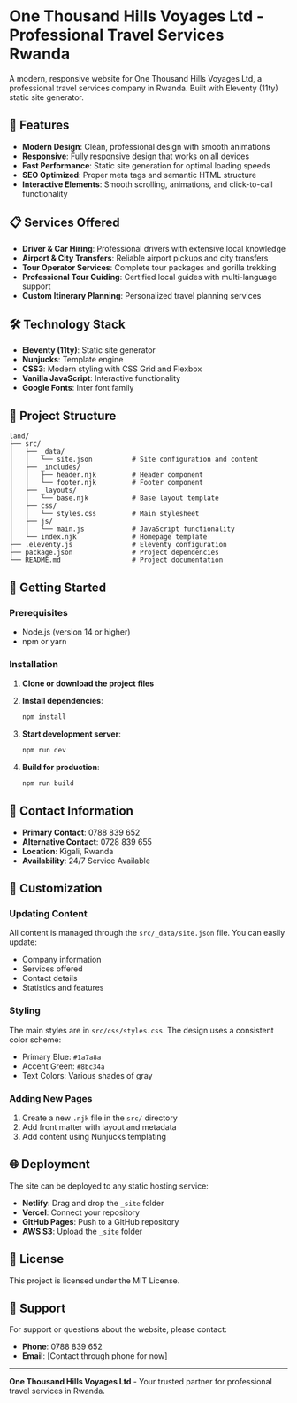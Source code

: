 # One Thousand Hills Voyages Ltd - Professional Travel Services Rwanda

A modern, responsive website for One Thousand Hills Voyages Ltd, a professional travel services company in Rwanda. Built with Eleventy (11ty) static site generator.

## 🚀 Features

- **Modern Design**: Clean, professional design with smooth animations
- **Responsive**: Fully responsive design that works on all devices
- **Fast Performance**: Static site generation for optimal loading speeds
- **SEO Optimized**: Proper meta tags and semantic HTML structure
- **Interactive Elements**: Smooth scrolling, animations, and click-to-call functionality

## 📋 Services Offered

- **Driver & Car Hiring**: Professional drivers with extensive local knowledge
- **Airport & City Transfers**: Reliable airport pickups and city transfers
- **Tour Operator Services**: Complete tour packages and gorilla trekking
- **Professional Tour Guiding**: Certified local guides with multi-language support
- **Custom Itinerary Planning**: Personalized travel planning services

## 🛠️ Technology Stack

- **Eleventy (11ty)**: Static site generator
- **Nunjucks**: Template engine
- **CSS3**: Modern styling with CSS Grid and Flexbox
- **Vanilla JavaScript**: Interactive functionality
- **Google Fonts**: Inter font family

## 📁 Project Structure

```
land/
├── src/
│   ├── _data/
│   │   └── site.json          # Site configuration and content
│   ├── _includes/
│   │   ├── header.njk         # Header component
│   │   └── footer.njk         # Footer component
│   ├── _layouts/
│   │   └── base.njk           # Base layout template
│   ├── css/
│   │   └── styles.css         # Main stylesheet
│   ├── js/
│   │   └── main.js            # JavaScript functionality
│   └── index.njk              # Homepage template
├── .eleventy.js               # Eleventy configuration
├── package.json               # Project dependencies
└── README.md                  # Project documentation
```

## 🚀 Getting Started

### Prerequisites

- Node.js (version 14 or higher)
- npm or yarn

### Installation

1. **Clone or download the project files**

2. **Install dependencies**:
   ```bash
   npm install
   ```

3. **Start development server**:
   ```bash
   npm run dev
   ```

4. **Build for production**:
   ```bash
   npm run build
   ```

## 📱 Contact Information

- **Primary Contact**: 0788 839 652
- **Alternative Contact**: 0728 839 655
- **Location**: Kigali, Rwanda
- **Availability**: 24/7 Service Available

## 🎨 Customization

### Updating Content

All content is managed through the `src/_data/site.json` file. You can easily update:

- Company information
- Services offered
- Contact details
- Statistics and features

### Styling

The main styles are in `src/css/styles.css`. The design uses a consistent color scheme:

- Primary Blue: `#1a7a8a`
- Accent Green: `#8bc34a`
- Text Colors: Various shades of gray

### Adding New Pages

1. Create a new `.njk` file in the `src/` directory
2. Add front matter with layout and metadata
3. Add content using Nunjucks templating

## 🌐 Deployment

The site can be deployed to any static hosting service:

- **Netlify**: Drag and drop the `_site` folder
- **Vercel**: Connect your repository
- **GitHub Pages**: Push to a GitHub repository
- **AWS S3**: Upload the `_site` folder

## 📄 License

This project is licensed under the MIT License.

## 🤝 Support

For support or questions about the website, please contact:
- **Phone**: 0788 839 652
- **Email**: [Contact through phone for now]

---

**One Thousand Hills Voyages Ltd** - Your trusted partner for professional travel services in Rwanda. 